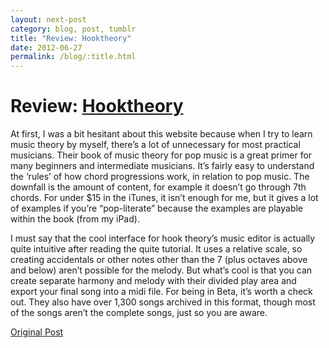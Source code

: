 ```yaml
---
layout: next-post
category: blog, post, tumblr
title: "Review: Hooktheory"
date: 2012-06-27
permalink: /blog/:title.html
---
```


# Review: [Hooktheory](https://www.hooktheory.com/)

At first, I was a bit hesitant about this website because when I try to learn music theory by myself, there’s a lot of unnecessary for most practical musicians.
Their book of music theory for pop music is a great primer for many beginners and intermediate musicians.
It’s fairly easy to understand the ‘rules’ of how chord progressions work, in relation to pop music.
The downfall is the amount of content, for example it doesn’t go through 7th chords.
For under $15 in the iTunes, it isn’t enough for me, but it gives a lot of examples if you’re “pop-literate” because the examples are playable within the book (from my iPad).

I must say that the cool interface for hook theory’s music editor is actually quite intuitive after reading the quite tutorial.
It uses a relative scale, so creating accidentals or other notes other than the 7 (plus octaves above and below) aren’t possible for the melody.
But what’s cool is that you can create separate harmony and melody with their divided play area and export your final song into a midi file.
For being in Beta, it’s worth a check out.
They also have over 1,300 songs archived in this format, though most of the songs aren’t the complete songs, just so you are aware.

[Original Post](http://jermspeaks.com/post/26007870944/review-hooktheory-at-first-i-was-a-bit-hesitant)
